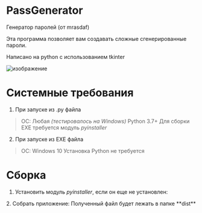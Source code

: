 # PassGenerator
Генератор паролей (от mrasdaf)

Эта программа позволяет вам создавать сложные сгенерированные пароли.

Написано на python с использованием tkinter

![изображение](https://user-images.githubusercontent.com/104437646/166146390-452c476b-83ae-48a7-9aeb-d7e21acc7d88.png)

# Системные требования
1. При запуске из .py файла
> ОС: Любая *(тестировалось на Windows)*
> Python 3.7+
> Для сборки EXE требуется модуль *pyinstaller*

2. При запуске из EXE файла
> ОС: Windows 10
> Установка Python не требуется

# Сборка
1. Установить модуль *pyinstaller*, если он еще не установлен:
<pip install pyinstaller>
2. Собрать приложение:
<pyinstaller -F -w -i icon.ico main.py>
Полученный файл будет лежать в папке **dist**
